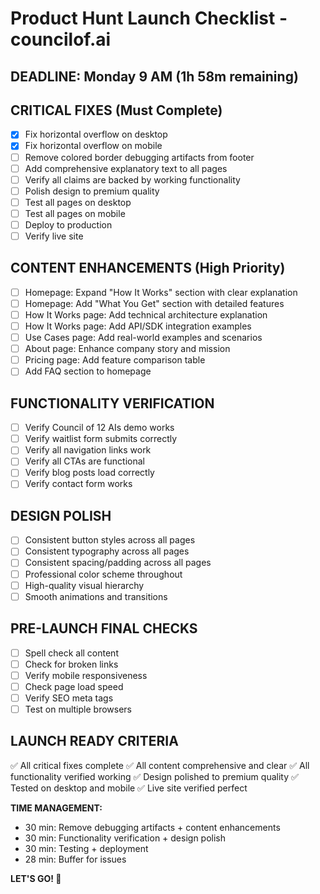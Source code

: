 # Product Hunt Launch Checklist - councilof.ai
## DEADLINE: Monday 9 AM (1h 58m remaining)

## CRITICAL FIXES (Must Complete)
- [x] Fix horizontal overflow on desktop
- [x] Fix horizontal overflow on mobile
- [ ] Remove colored border debugging artifacts from footer
- [ ] Add comprehensive explanatory text to all pages
- [ ] Verify all claims are backed by working functionality
- [ ] Polish design to premium quality
- [ ] Test all pages on desktop
- [ ] Test all pages on mobile
- [ ] Deploy to production
- [ ] Verify live site

## CONTENT ENHANCEMENTS (High Priority)
- [ ] Homepage: Expand "How It Works" section with clear explanation
- [ ] Homepage: Add "What You Get" section with detailed features
- [ ] How It Works page: Add technical architecture explanation
- [ ] How It Works page: Add API/SDK integration examples
- [ ] Use Cases page: Add real-world examples and scenarios
- [ ] About page: Enhance company story and mission
- [ ] Pricing page: Add feature comparison table
- [ ] Add FAQ section to homepage

## FUNCTIONALITY VERIFICATION
- [ ] Verify Council of 12 AIs demo works
- [ ] Verify waitlist form submits correctly
- [ ] Verify all navigation links work
- [ ] Verify all CTAs are functional
- [ ] Verify blog posts load correctly
- [ ] Verify contact form works

## DESIGN POLISH
- [ ] Consistent button styles across all pages
- [ ] Consistent typography across all pages
- [ ] Consistent spacing/padding across all pages
- [ ] Professional color scheme throughout
- [ ] High-quality visual hierarchy
- [ ] Smooth animations and transitions

## PRE-LAUNCH FINAL CHECKS
- [ ] Spell check all content
- [ ] Check for broken links
- [ ] Verify mobile responsiveness
- [ ] Check page load speed
- [ ] Verify SEO meta tags
- [ ] Test on multiple browsers

## LAUNCH READY CRITERIA
✅ All critical fixes complete
✅ All content comprehensive and clear
✅ All functionality verified working
✅ Design polished to premium quality
✅ Tested on desktop and mobile
✅ Live site verified perfect

**TIME MANAGEMENT:**
- 30 min: Remove debugging artifacts + content enhancements
- 30 min: Functionality verification + design polish
- 30 min: Testing + deployment
- 28 min: Buffer for issues

**LET'S GO! 🚀**

